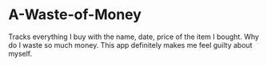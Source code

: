# A-Waste-of-Money

Tracks everything I buy with the name, date, price of the item I bought. Why do I waste so much money. This app definitely makes me feel guilty about myself.
